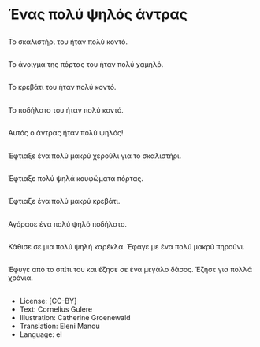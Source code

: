 # Ένας πολύ ψηλός άντρας

##
Το σκαλιστήρι του ήταν πολύ κοντό.

##
Το άνοιγμα της πόρτας του ήταν πολύ χαμηλό.

##
Το κρεβάτι του ήταν πολύ κοντό.

##
Το ποδήλατο του ήταν πολύ κοντό.

##
Αυτός ο άντρας ήταν πολύ ψηλός!

##
Έφτιαξε ένα πολύ μακρύ χερούλι για το σκαλιστήρι.

##
Έφτιαξε πολύ ψηλά κουφώματα πόρτας.

##
Έφτιαξε ένα πολύ μακρύ κρεβάτι.

##
Αγόρασε ένα πολύ ψηλό ποδήλατο.

##
Κάθισε σε μια πολύ ψηλή καρέκλα. Έφαγε με ένα πολύ μακρύ πηρούνι.

##
Έφυγε από το σπίτι του και έζησε σε ένα μεγάλο δάσος. Έζησε για πολλά χρόνια.

##
* License: [CC-BY]
* Text: Cornelius Gulere
* Illustration: Catherine Groenewald
* Translation: Eleni Manou
* Language: el
